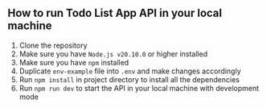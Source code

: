 ## How to run Todo List App API in your local machine

1. Clone the repository
2. Make sure you have `Node.js v20.10.0` or higher installed
3. Make sure you have `npm` installed
4. Duplicate `env-example` file into `.env` and make changes accordingly
5. Run `npm install` in project directory to install all the dependencies
6. Run `npm run dev` to start the API in your local machine with development mode
